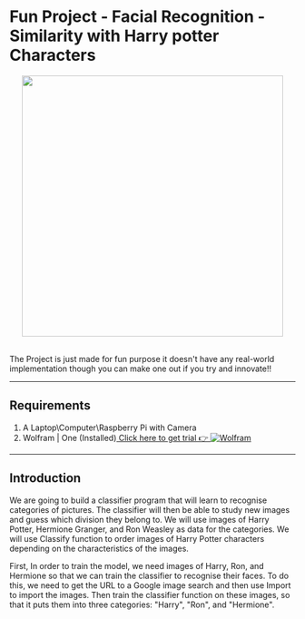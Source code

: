 # Fun Project - Facial Recognition - Similarity with Harry potter Characters
<p align="center">
  <img width="460" src="https://github.com/amandewatnitrr/Wolfram/blob/main/Fun%20Project%20-%20Faical%20Recog%20%5BHarry%20potter%5D/7cd53d36d121d839da9600ca055b01db.gif">
</p><br>
The Project is just made for fun purpose it doesn't have any real-world implementation though you can make one out if you try and innovate!!
<hr>

## Requirements

1. A Laptop\Computer\Raspberry Pi with Camera
2. Wolfram | One (Installed)<a href="https://account.wolfram.com/access/wolfram-one/trial"> Click here to get trial 👉 ![Wolfram](https://img.shields.io/badge/Wolfram-DD1100?style=flat-square&logo=Wolfram&logoColor=white)</a>

<hr>

## Introduction

We are going to build a classifier program that will learn to recognise categories of pictures. The classifier will then be able to study new images and guess which division they belong to. We will use images of Harry Potter, Hermione Granger, and Ron Weasley as data for the categories. We will use Classify function to order images of Harry Potter characters depending on the characteristics of the images.

First, In order to train the model, we need images of Harry, Ron, and Hermione so that we can train the classifier to recognise their faces. To do this, we need to get the URL to a Google image search and then use Import to import the images. Then train the classifier function on these images, so that it puts them into three categories: "Harry", "Ron", and "Hermione".
